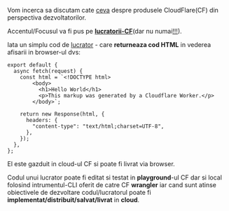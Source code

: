 
Vom incerca sa discutam cate [ceva](https://developers.cloudflare.com/) despre produsele CloudFlare(CF) din perspectiva dezvoltatorilor.

Accentul/Focusul va fi pus pe [**lucratorii-CF**](https://developers.cloudflare.com/workers/)(dar nu numai[!!!](https://developers.cloudflare.com/products/)).

Iata un simplu cod de [lucrator](https://developers.cloudflare.com/workers/examples/return-html/) - care **returneaza cod HTML** in vederea afisarii in browser-ul dvs:

    export default {
      async fetch(request) {
        const html = `<!DOCTYPE html>
    		<body>
    		  <h1>Hello World</h1>
    		  <p>This markup was generated by a Cloudflare Worker.</p>
    		</body>`;
    
        return new Response(html, {
          headers: {
            "content-type": "text/html;charset=UTF-8",
          },
        });
      },
    };

El este gazduit in cloud-ul CF si poate fi livrat via browser.

Codul unui lucrator poate fi editat si testat in **playground**-ul CF dar si local folosind intrumentul-CLI oferit de catre CF **wrangler** iar cand sunt atinse obiectivele de dezvoltare codul/lucratorul poate fi **implementat/distribuit/salvat/livrat** in **cloud**.
